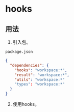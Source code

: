 # hooks

## 用法

1. 引入包。

`package.json`

```json
{
  "dependencies": {
    "hooks": "workspace:*",
    "result": "workspace:*",
    "utils": "workspace:*"
    "types": "workspace:*"
  }
}
```

2. 使用hooks。
